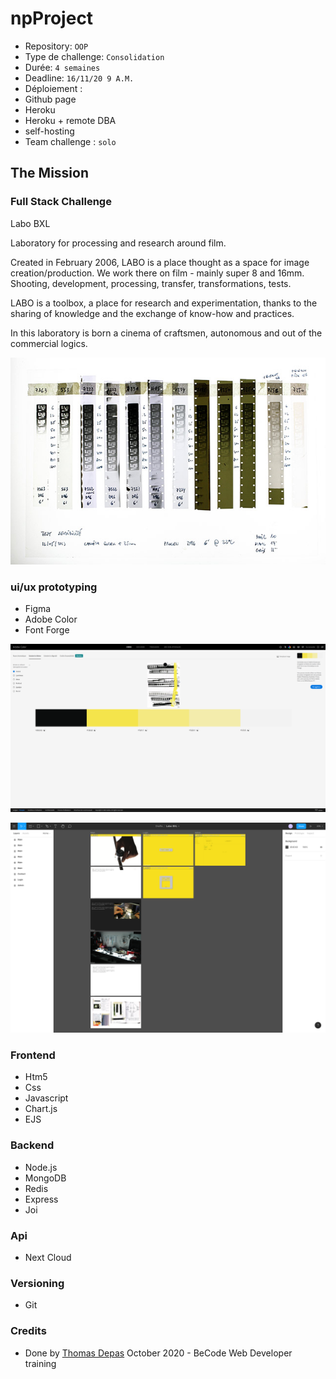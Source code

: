 # npProject

- Repository: `OOP`
- Type de challenge:  `Consolidation`
- Durée: `4 semaines`
- Deadline: `16/11/20 9 A.M.`
- Déploiement :
- Github page
- Heroku
- Heroku + remote DBA
- self-hosting
- Team challenge :  `solo`

## The Mission

### Full Stack Challenge

Labo BXL

Laboratory for processing and research around film.

Created in February 2006, LABO is a place thought as a space for image creation/production. We work there on film - mainly super 8 and 16mm. Shooting, development, processing, transfer, transformations, tests.

LABO is a toolbox, a place for research and experimentation, thanks to the sharing of knowledge and the exchange of know-how and practices.

In this laboratory is born a cinema of craftsmen, autonomous and out of the commercial logics.

<p align="center">
  <img src="LaboBXL/public/images/lab.jpeg" alt="Labo BXL"/>
</p>

### ui/ux prototyping
 
- Figma
- Adobe Color 
- Font Forge 

<p align="center">
  <img src="LaboBXL/public/ref/ref1.png" alt="Labo BXL"/>
</p>

<p align="center">
  <img src="LaboBXL/public/ref/figma.png" alt="Labo BXL"/>
</p>

 
### Frontend 

- Htm5
- Css
- Javascript
- Chart.js
- EJS

### Backend 

- Node.js 
- MongoDB
- Redis
- Express 
- Joi

### Api

- Next Cloud 

### Versioning

- Git 

### Credits 

- Done by [Thomas Depas](https://github.com/Thdepas) October 2020 - BeCode Web Developer training
